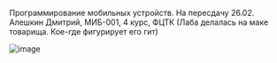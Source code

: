 Программирование мобильных устройств.
На пересдачу 26.02.
Алешкин Дмитрий, МИБ-001, 4 курс, ФЦТК
(Лаба делалась на маке товарища. Кое-где фигурирует его гит)



![image](https://github.com/Harned/iosAleshkin/assets/99013503/3b8894cc-f7e0-4af0-82df-1de938c6c345)
